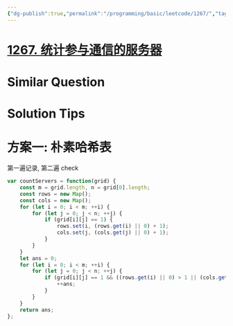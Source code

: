 ```yaml
---
{"dg-publish":true,"permalink":"/programming/basic/leetcode/1267/","tags":["leetcode/hash/existence","leetcode/unsolved"]}
---
```



# [1267. 统计参与通信的服务器](https://leetcode.cn/problems/count-servers-that-communicate/)

# Similar Question

# Solution Tips

# 方案一: 朴素哈希表

第一遍记录, 第二遍 check

```js
var countServers = function(grid) {
    const m = grid.length, n = grid[0].length;
    const rows = new Map();
    const cols = new Map();
    for (let i = 0; i < m; ++i) {
        for (let j = 0; j < n; ++j) {
            if (grid[i][j] == 1) {
                rows.set(i, (rows.get(i) || 0) + 1);
                cols.set(j, (cols.get(j) || 0) + 1);
            }
        }
    }
    let ans = 0;
    for (let i = 0; i < m; ++i) {
        for (let j = 0; j < n; ++j) {
            if (grid[i][j] == 1 && ((rows.get(i) || 0) > 1 || (cols.get(j) || 0) > 1)) {
                ++ans;
            }
        }
    }
    return ans;
};
```
